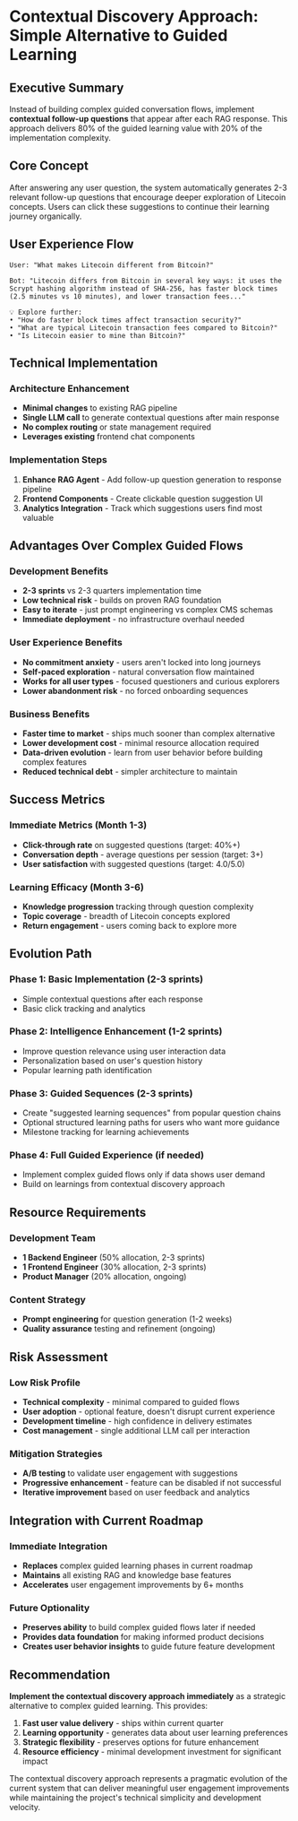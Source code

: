 # Contextual Discovery Approach: Simple Alternative to Guided Learning

## Executive Summary

Instead of building complex guided conversation flows, implement **contextual follow-up questions** that appear after each RAG response. This approach delivers 80% of the guided learning value with 20% of the implementation complexity.

## Core Concept

After answering any user question, the system automatically generates 2-3 relevant follow-up questions that encourage deeper exploration of Litecoin concepts. Users can click these suggestions to continue their learning journey organically.

## User Experience Flow

```
User: "What makes Litecoin different from Bitcoin?"

Bot: "Litecoin differs from Bitcoin in several key ways: it uses the Scrypt hashing algorithm instead of SHA-256, has faster block times (2.5 minutes vs 10 minutes), and lower transaction fees..."

💡 Explore further:
• "How do faster block times affect transaction security?"
• "What are typical Litecoin transaction fees compared to Bitcoin?"
• "Is Litecoin easier to mine than Bitcoin?"
```

## Technical Implementation

### Architecture Enhancement
- **Minimal changes** to existing RAG pipeline
- **Single LLM call** to generate contextual questions after main response
- **No complex routing** or state management required
- **Leverages existing** frontend chat components

### Implementation Steps
1. **Enhance RAG Agent** - Add follow-up question generation to response pipeline
2. **Frontend Components** - Create clickable question suggestion UI
3. **Analytics Integration** - Track which suggestions users find most valuable

## Advantages Over Complex Guided Flows

### Development Benefits
- **2-3 sprints** vs 2-3 quarters implementation time
- **Low technical risk** - builds on proven RAG foundation
- **Easy to iterate** - just prompt engineering vs complex CMS schemas
- **Immediate deployment** - no infrastructure overhaul needed

### User Experience Benefits
- **No commitment anxiety** - users aren't locked into long journeys
- **Self-paced exploration** - natural conversation flow maintained
- **Works for all user types** - focused questioners and curious explorers
- **Lower abandonment risk** - no forced onboarding sequences

### Business Benefits
- **Faster time to market** - ships much sooner than complex alternative
- **Lower development cost** - minimal resource allocation required
- **Data-driven evolution** - learn from user behavior before building complex features
- **Reduced technical debt** - simpler architecture to maintain

## Success Metrics

### Immediate Metrics (Month 1-3)
- **Click-through rate** on suggested questions (target: 40%+)
- **Conversation depth** - average questions per session (target: 3+)
- **User satisfaction** with suggested questions (target: 4.0/5.0)

### Learning Efficacy (Month 3-6)
- **Knowledge progression** tracking through question complexity
- **Topic coverage** - breadth of Litecoin concepts explored
- **Return engagement** - users coming back to explore more

## Evolution Path

### Phase 1: Basic Implementation (2-3 sprints)
- Simple contextual questions after each response
- Basic click tracking and analytics

### Phase 2: Intelligence Enhancement (1-2 sprints)
- Improve question relevance using user interaction data
- Personalization based on user's question history
- Popular learning path identification

### Phase 3: Guided Sequences (2-3 sprints)
- Create "suggested learning sequences" from popular question chains
- Optional structured learning paths for users who want more guidance
- Milestone tracking for learning achievements

### Phase 4: Full Guided Experience (if needed)
- Implement complex guided flows only if data shows user demand
- Build on learnings from contextual discovery approach

## Resource Requirements

### Development Team
- **1 Backend Engineer** (50% allocation, 2-3 sprints)
- **1 Frontend Engineer** (30% allocation, 2-3 sprints)
- **Product Manager** (20% allocation, ongoing)

### Content Strategy
- **Prompt engineering** for question generation (1-2 weeks)
- **Quality assurance** testing and refinement (ongoing)

## Risk Assessment

### Low Risk Profile
- **Technical complexity** - minimal compared to guided flows
- **User adoption** - optional feature, doesn't disrupt current experience
- **Development timeline** - high confidence in delivery estimates
- **Cost management** - single additional LLM call per interaction

### Mitigation Strategies
- **A/B testing** to validate user engagement with suggestions
- **Progressive enhancement** - feature can be disabled if not successful
- **Iterative improvement** based on user feedback and analytics

## Integration with Current Roadmap

### Immediate Integration
- **Replaces** complex guided learning phases in current roadmap
- **Maintains** all existing RAG and knowledge base features
- **Accelerates** user engagement improvements by 6+ months

### Future Optionality
- **Preserves ability** to build complex guided flows later if needed
- **Provides data foundation** for making informed product decisions
- **Creates user behavior insights** to guide future feature development

## Recommendation

**Implement the contextual discovery approach immediately** as a strategic alternative to complex guided learning. This provides:

1. **Fast user value delivery** - ships within current quarter
2. **Learning opportunity** - generates data about user learning preferences  
3. **Strategic flexibility** - preserves options for future enhancement
4. **Resource efficiency** - minimal development investment for significant impact

The contextual discovery approach represents a pragmatic evolution of the current system that can deliver meaningful user engagement improvements while maintaining the project's technical simplicity and development velocity.